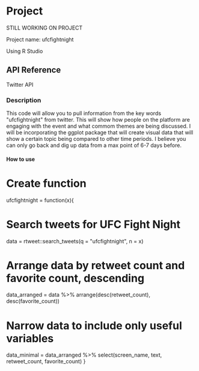 # Project

STILL WORKING ON PROJECT

Project name: ufcfightnight

Using R Studio

## API Reference

Twitter API

### Description

This code will allow you to pull information from the key words "ufcfightnight" from twitter. This will show how people on the platform 
are engaging with the event and what commom themes are being discussed. I will be incorporating the ggplot package 
that will create visual data that will show a certain topic being compared to other time periods. I believe you can 
only go back and dig up data from a max point of 6-7 days before. 

#### How to use

# Create function

ufcfightnight = function(x){
  
  # Search tweets for UFC Fight Night
  
  data = rtweet::search_tweets(q = "ufcfightnight", n = x)
  
  # Arrange data by retweet count and favorite count, descending
  
  data_arranged = data %>% arrange(desc(retweet_count), desc(favorite_count))
  
  # Narrow data to include only useful variables
  
  data_minimal = data_arranged %>% select(screen_name, text, retweet_count, favorite_count)
}
